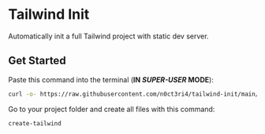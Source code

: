 # Tailwind Init

Automatically init a full Tailwind project with static dev server.

## Get Started

Paste this command into the terminal (**IN _SUPER-USER_ MODE**):

```bash
curl -o- https://raw.githubusercontent.com/n0ct3ri4/tailwind-init/main/install.sh?$RANDOM | bash
```

Go to your project folder and create all files with this command:

```bash
create-tailwind
```
